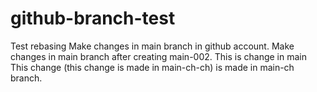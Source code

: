 # github-branch-test
Test rebasing
Make changes in main branch in github account.
Make changes in main branch after creating main-002. This is change in main 
This change (this change is made in main-ch-ch) is made in main-ch branch.